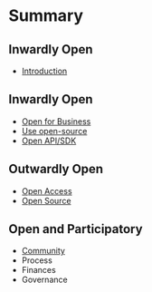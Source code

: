 # Summary

## Inwardly Open

* [Introduction](README.md)

## Inwardly Open

* [Open for Business](inwardly-open/open-for-business.md)
* [Use open-source](inwardly-open/use-open-source.md)
* [Open API/SDK](inwardly-open/open-apisdk.md)

## Outwardly Open

* [Open Access](outwardly-open/open-access.md)
* [Open Source](outwardly-open/open-source.md)

## Open and Participatory

* [Community](open-and-participatory/community-driven.md)
* Process
* Finances
* Governance

